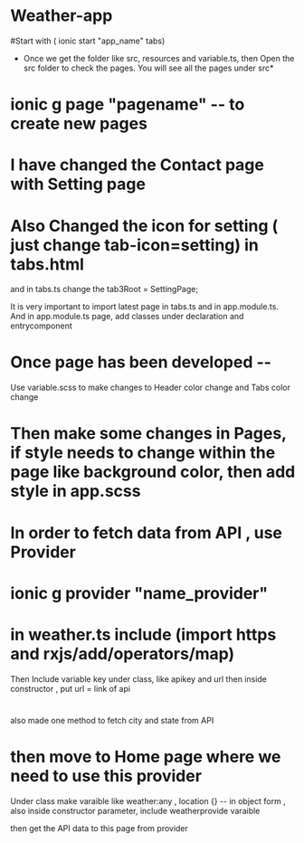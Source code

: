 # Weather-app

#Start with ( ionic start "app_name" tabs)
* Once we get the folder like src, resources and variable.ts, then 
Open the src folder to check the pages. You will see all the pages under src*

# ionic g page "pagename"  -- to create new pages
# I have changed the Contact page with Setting page 
# Also Changed the icon for setting ( just change tab-icon=setting) in tabs.html
and in tabs.ts change the tab3Root = SettingPage;

It is very important to import latest page in tabs.ts and in app.module.ts. And in app.module.ts page, add classes under declaration and entrycomponent

# Once page has been developed -- 
Use variable.scss to make changes to Header color change and Tabs color change 
# Then make some changes in Pages, if style needs to change within the page like background color, then add style in app.scss

# In order to fetch data from API , use Provider 
# ionic g provider "name_provider"

# in weather.ts include (import https and rxjs/add/operators/map)
Then Include variable key under class, like apikey and url 
then inside constructor , put url = link of api

#
also made one method to fetch city and state from API


# then move to Home page where we need to use  this provider 

Under class 
make varaible 
like 
weather:any , location {} -- in object form ,
also inside constructor parameter, include weatherprovide varaible

then get the API data to this page from provider 
